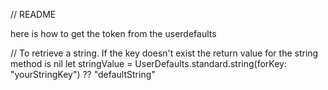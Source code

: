 // README

here is how to get the token from the userdefaults

// To retrieve a string. If the key doesn't exist the return value for the string method is nil
let stringValue = UserDefaults.standard.string(forKey: "yourStringKey") ?? "defaultString"
